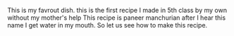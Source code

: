 This is my favrout dish. this is the first recipe I made in 5th class by my own without my mother's help
This recipe is paneer manchurian
after I hear this name I get water in my mouth.
So let us see how to make this recipe.